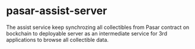 # pasar-assist-server
The assist service keep synchrozing all collectibles from Pasar contract on bockchain to deployable server as an intermediate service for 3rd applications to browse all collectible data.
